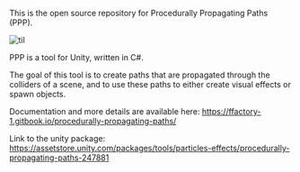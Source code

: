 This is the open source repository for Procedurally Propagating Paths (PPP).

![til](https://media.giphy.com/media/v1.Y2lkPTc5MGI3NjExcDB5d3p3ODBnMDFjZTcyZG54YmFocWJjZ3htaXowc3l3cnQwMngzYyZlcD12MV9pbnRlcm5hbF9naWZfYnlfaWQmY3Q9Zw/loWdOJyo2VvJEunJQ9/giphy.gif)

PPP is a tool for Unity, written in C#.

The goal of this tool is to create paths that are propagated through the colliders of a scene, and to use these paths to
either create visual effects or spawn objects.

Documentation and more details are available here:
https://ffactory-1.gitbook.io/procedurally-propagating-paths/

Link to the unity package: 
https://assetstore.unity.com/packages/tools/particles-effects/procedurally-propagating-paths-247881
